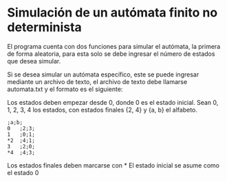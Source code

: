 # Simulación de un autómata finito no determinista

El programa cuenta con dos funciones para simular el autómata, la primera de forma aleatoria, para esta solo se debe ingresar el número de estados que desea simular.

Si se desea simular un autómata específico, este se puede ingresar mediante un archivo de texto, el archivo de texto debe llamarse automata.txt y el formato es el siguiente:

Los estados deben empezar desde 0, donde 0 es el estado inicial. 
Sean 0, 1, 2, 3, 4 los estados, con estados finales {2, 4} y {a, b} el alfabeto.

    ;a;b;
    0   ;2;3;
    1   ;0;1;
    *2  ;4;1;
    3   ;2;0;
    *4  ;4;3;

Los estados finales deben marcarse con *
El estado inicial se asume como el estado 0
